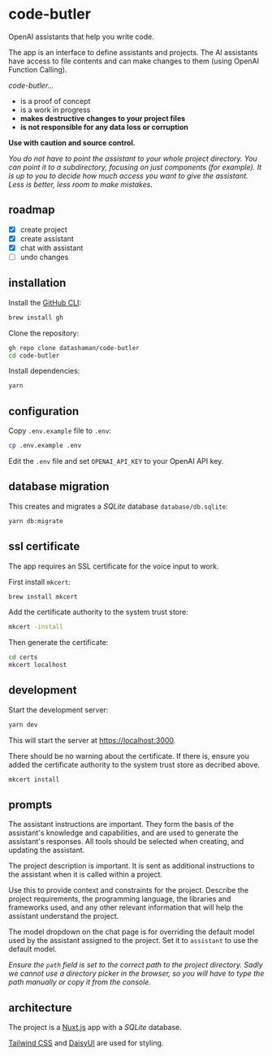 # code-butler

OpenAI assistants that help you write code.

The app is an interface to define assistants and projects.
The AI assistants have access to file contents and can make changes to them (using OpenAI Function Calling).

_code-butler..._

- is a proof of concept
- is a work in progress
- **makes destructive changes to your project files**
- **is not responsible for any data loss or corruption**

**Use with caution and source control.**

_You do not have to point the assistant to your whole project directory. You can point it to a subdirectory, focusing on just components (for example). It is up to you to decide how much access you want to give the assistant. Less is better, less room to make mistakes._

## roadmap

- [x] create project
- [x] create assistant
- [x] chat with assistant
- [ ] undo changes

## installation

Install the [GitHub CLI](https://cli.github.com/):

```bash
brew install gh
```

Clone the repository:

```bash
gh repo clone datashaman/code-butler
cd code-butler
```

Install dependencies:

```bash
yarn
```

## configuration

Copy `.env.example` file to `.env`:

```bash
cp .env.example .env
```

Edit the `.env` file and set `OPENAI_API_KEY` to your OpenAI API key.

## database migration

This creates and migrates a _SQLite_ database `database/db.sqlite`:

```bash
yarn db:migrate
```

## ssl certificate

The app requires an SSL certificate for the voice input to work.

First install `mkcert`:

```bash
brew install mkcert
```

Add the certificate authority to the system trust store:

```bash
mkcert -install
```

Then generate the certificate:

```bash
cd certs
mkcert localhost
```

## development

Start the development server:

```bash
yarn dev
```

This will start the server at [https://localhost:3000](https://localhost:3000).

There should be no warning about the certificate. If there is, ensure you added the certificate authority to the system trust store as decribed above.

```bash
mkcert install
```

## prompts

The assistant instructions are important. They form the basis of the assistant's knowledge and capabilities, and are used to generate the assistant's responses. All tools should be selected when creating, and updating the assistant.

The project description is important. It is sent as additional instructions to the assistant when it is called within a project.

Use this to provide context and constraints for the project. Describe the project requirements, the programming language, the libraries and frameworks used, and any other relevant information that will help the assistant understand the project.

The model dropdown on the chat page is for overriding the default model used by the assistant assigned to the project. Set it to `assistant` to use the default model.

_Ensure the `path` field is set to the correct path to the project directory. Sadly we cannot use a directory picker in the browser, so you will have to type the path manually or copy it from the console._

## architecture

The project is a [Nuxt.js](https://nuxt.com/) app with a _SQLite_ database.

[Tailwind CSS](https://tailwindcss.com/) and [DaisyUI](https://daisyui.com/) are used for styling.
